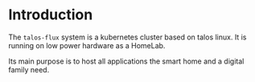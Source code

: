 # Introduction

<!-- This section provides an overview of the system, its purpose, and its intended users. -->

The `talos-flux` system is a kubernetes cluster based on talos linux.
It is running on low power hardware as a HomeLab.

Its main purpose is to host all applications the smart home and a digital family need.
